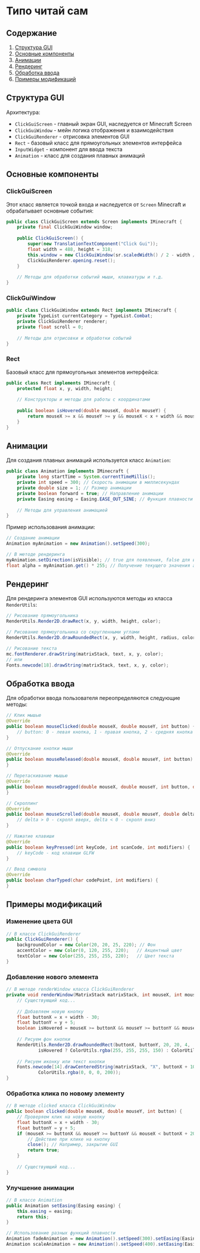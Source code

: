 # Типо читай сам

## Содержание

1. [Структура GUI](#структура-gui)
2. [Основные компоненты](#основные-компоненты)
3. [Анимации](#анимации)
4. [Рендеринг](#рендеринг)
5. [Обработка ввода](#обработка-ввода)
6. [Примеры модификаций](#примеры-модификаций)

## Структура GUI

Архитектура:

- `ClickGuiScreen` - главный экран GUI, наследуется от Minecraft Screen
- `ClickGuiWindow` - мейн логика отображения и взаимодействия
- `ClickGuiRenderer` - отрисовка элементов GUI
- `Rect` - базовый класс для прямоугольных элементов интерфейса
- `InputWidget` - компонент для ввода текста
- `Animation` - класс для создания плавных анимаций

## Основные компоненты

### ClickGuiScreen

Этот класс является точкой входа и наследуется от `Screen` Minecraft и обрабатывает основные события:

```java
public class ClickGuiScreen extends Screen implements IMinecraft {
    private final ClickGuiWindow window;
    
    public ClickGuiScreen() {
        super(new TranslationTextComponent("Click Gui"));
        float width = 488, height = 318;
        this.window = new ClickGuiWindow(sr.scaledWidth() / 2 - width / 2, sr.scaledHeight() / 2 - height / 2, width, height);
        ClickGuiRenderer.opening.reset();
    }
    
    // Методы для обработки событий мыши, клавиатуры и т.д.
}
```

### ClickGuiWindow

```java
public class ClickGuiWindow extends Rect implements IMinecraft {
    private TypeList currentCategory = TypeList.Combat;
    private ClickGuiRenderer renderer;
    private float scroll = 0;
    
    // Методы для отрисовки и обработки событий
}
```

### Rect

Базовый класс для прямоугольных элементов интерфейса:

```java
public class Rect implements IMinecraft {
    protected float x, y, width, height;
    
    // Конструкторы и методы для работы с координатами
    
    public boolean isHovered(double mouseX, double mouseY) {
        return mouseX >= x && mouseY >= y && mouseX < x + width && mouseY < y + height;
    }
}
```

## Анимации

Для создания плавных анимаций используется класс `Animation`:

```java
public class Animation implements IMinecraft {
    private long startTime = System.currentTimeMillis();
    private int speed = 300; // Скорость анимации в миллисекундах
    private double size = 1; // Размер анимации
    private boolean forward = true; // Направление анимации
    private Easing easing = Easing.EASE_OUT_SINE; // Функция плавности
    
    // Методы для управления анимацией
}
```

Пример использования анимации:

```java
// Создание анимации
Animation myAnimation = new Animation().setSpeed(300);

// В методе рендеринга
myAnimation.setDirection(isVisible); // true для появления, false для исчезновения
float alpha = myAnimation.get() * 255; // Получение текущего значения анимации (от 0 до 1)
```

## Рендеринг

Для рендеринга элементов GUI используются методы из класса `RenderUtils`:

```java
// Рисование прямоугольника
RenderUtils.Render2D.drawRect(x, y, width, height, color);

// Рисование прямоугольника со скругленными углами
RenderUtils.Render2D.drawRoundedRect(x, y, width, height, radius, color);

// Рисование текста
mc.fontRenderer.drawString(matrixStack, text, x, y, color);
// или
Fonts.newcode[18].drawString(matrixStack, text, x, y, color);
```

## Обработка ввода

Для обработки ввода пользователя переопределяются следующие методы:

```java
// Клик мышью
@Override
public boolean mouseClicked(double mouseX, double mouseY, int button) {
    // button: 0 - левая кнопка, 1 - правая кнопка, 2 - средняя кнопка
}

// Отпускание кнопки мыши
@Override
public boolean mouseReleased(double mouseX, double mouseY, int button) {
}

// Перетаскивание мышью
@Override
public boolean mouseDragged(double mouseX, double mouseY, int button, double dragX, double dragY) {
}

// Скроллинг
@Override
public boolean mouseScrolled(double mouseX, double mouseY, double delta) {
    // delta > 0 - скролл вверх, delta < 0 - скролл вниз
}

// Нажатие клавиши
@Override
public boolean keyPressed(int keyCode, int scanCode, int modifiers) {
    // keyCode - код клавиши GLFW
}

// Ввод символа
@Override
public boolean charTyped(char codePoint, int modifiers) {
}
```

## Примеры модификаций

### Изменение цвета GUI

```java
// В классе ClickGuiRenderer
public ClickGuiRenderer() {
    backgroundColor = new Color(20, 20, 25, 220); // Фон
    accentColor = new Color(0, 120, 255, 220);   // Акцентный цвет
    textColor = new Color(255, 255, 255, 220);   // Цвет текста
}
```

### Добавление нового элемента

```java
// В методе renderWindow класса ClickGuiRenderer
private void renderWindow(MatrixStack matrixStack, int mouseX, int mouseY, float partialTicks) {
    // Существующий код...
    
    // Добавляем новую кнопку
    float buttonX = x + width - 30;
    float buttonY = y + 5;
    boolean isHovered = mouseX >= buttonX && mouseY >= buttonY && mouseX < buttonX + 20 && mouseY < buttonY + 20;
    
    // Рисуем фон кнопки
    RenderUtils.Render2D.drawRoundedRect(buttonX, buttonY, 20, 20, 4, 
            isHovered ? ColorUtils.rgba(255, 255, 255, 150) : ColorUtils.rgba(200, 200, 200, 100));
    
    // Рисуем иконку или текст кнопки
    Fonts.newcode[14].drawCenteredString(matrixStack, "X", buttonX + 10, buttonY + 6, 
            ColorUtils.rgba(0, 0, 0, 200));
}
```

### Обработка клика по новому элементу

```java
// В методе clicked класса ClickGuiWindow
public boolean clicked(double mouseX, double mouseY, int button) {
    // Проверяем клик на новую кнопку
    float buttonX = x + width - 30;
    float buttonY = y + 5;
    if (mouseX >= buttonX && mouseY >= buttonY && mouseX < buttonX + 20 && mouseY < buttonY + 20 && button == 0) {
        // Действие при клике на кнопку
        close(); // Например, закрытие GUI
        return true;
    }
    
    // Существующий код...
}
```

### Улучшение анимации

```java
// В классе Animation
public Animation setEasing(Easing easing) {
    this.easing = easing;
    return this;
}

// Использование разных функций плавности
Animation fadeAnimation = new Animation().setSpeed(300).setEasing(Easing.EASE_OUT_CUBIC);
Animation scaleAnimation = new Animation().setSpeed(400).setEasing(Easing.); 
